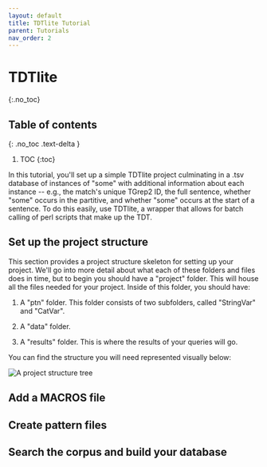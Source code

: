 ```yaml
---
layout: default
title: TDTlite Tutorial
parent: Tutorials
nav_order: 2
---
```



# TDTlite
{:.no_toc}

## Table of contents
{: .no_toc .text-delta }

1. TOC
{:toc}

In this tutorial, you'll set up a simple TDTlite project culminating in a .tsv database of instances of "some" with additional information about each instance -- e.g., the match's unique TGrep2 ID, the full sentence, whether "some" occurs in the partitive, and whether "some" occurs at the start of a sentence. To do this easily, use TDTlite, a wrapper that allows for batch calling of perl scripts that make up the TDT.

## Set up the project structure

This section provides a project structure skeleton for setting up your project. We'll go into more detail about what each of these folders and files does in time, but to begin you should have a "project" folder. This will house all the files needed for your project. Inside of this folder, you should have:

1) A "ptn" folder. This folder consists of two subfolders, called "StringVar" and "CatVar".

2) A "data" folder. 

3) A "results" folder. This is where the results of your queries will go.  

You can find the structure you will need represented visually below:

![A project structure tree](https://github.com/thegricean/tgrep2_tdtlite/blob/main/assets/images/tdtLiteStructure.png?raw=true)

## Add a MACROS file

## Create pattern files

## Search the corpus and build your database

